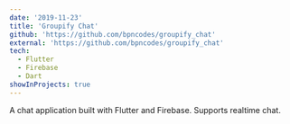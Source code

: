 ```yaml
---
date: '2019-11-23'
title: 'Groupify Chat'
github: 'https://github.com/bpncodes/groupify_chat'
external: 'https://github.com/bpncodes/groupify_chat'
tech:
  - Flutter
  - Firebase
  - Dart
showInProjects: true
---
```


A chat application built with Flutter and Firebase. Supports realtime chat.